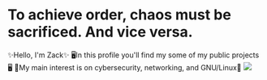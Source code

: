 <h1>To achieve order, chaos must be sacrificed. And vice versa.</h1>  
✨Hello, I'm Zack✨  
🖥️In this profile you'll find my some of my public projects🖥️  
🗿My main interest is on cybersecurity, networking, and GNU/Linux🗿  
<a href="https://www.codewars.com/users/Zack2/badges/small"><img src="https://www.codewars.com/users/Zack2/badges/small"></img></a>  
<!---
ZackMvP/ZackMvP is a ✨ special ✨ repository because its `README.md` (this file) appears on your GitHub profile.
You can click the Preview link to take a look at your changes.
--->
